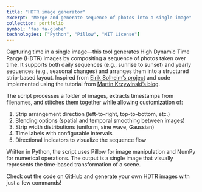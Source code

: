 ```yaml
---
title: "HDTR image generator"
excerpt: "Merge and generate sequence of photos into a single image"
collection: portfolio
symbol: 'fas fa-globe'
technologies: ["Python", "Pillow", "MIT License"]
---
```


Capturing time in a single image—this tool generates High Dynamic Time Range (HDTR) images by compositing a sequence of photos taken over time. It supports both daily sequences (e.g., sunrise to sunset) and yearly sequences (e.g., seasonal changes) and arranges them into a structured strip-based layout. Inspired from [Eirik Solheim’s project](https://www.eirikso.com/2011/01/04/one-year-in-one-image/) and code implemented using the tutorial from [Martin Krzywinski’s blog](https://mk.bcgsc.ca/fun/hdtr/?home).

The script processes a folder of images, extracts timestamps from filenames, and stitches them together while allowing customization of:

1. Strip arrangement direction (left-to-right, top-to-bottom, etc.)
2. Blending options (spatial and temporal smoothing between images)
3. Strip width distributions (uniform, sine wave, Gaussian)
4. Time labels with configurable intervals
5. Directional indicators to visualize the sequence flow

Written in Python, the script uses Pillow for image manipulation and NumPy for numerical operations. The output is a single image that visually represents the time-based transformation of a scene.

Check out the code on [GitHub](https://github.com/armandyam/hdtr_photo_creation) and generate your own HDTR images with just a few commands!
